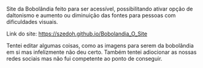 Site da Bobolândia feito para ser acessível, possibilitando ativar opção de daltonismo e aumento ou diminuição das fontes para pessoas com dificuldades visuais.

Link do site: https://szedoh.github.io/Bobolandia_O_Site

Tentei editar algumas coisas, como as imagens para serem da bobolândia em si mas infelizmente não deu certo. Também tentei adiocionar as nossas redes sociais mas não fui competente ao ponto de conseguir.

